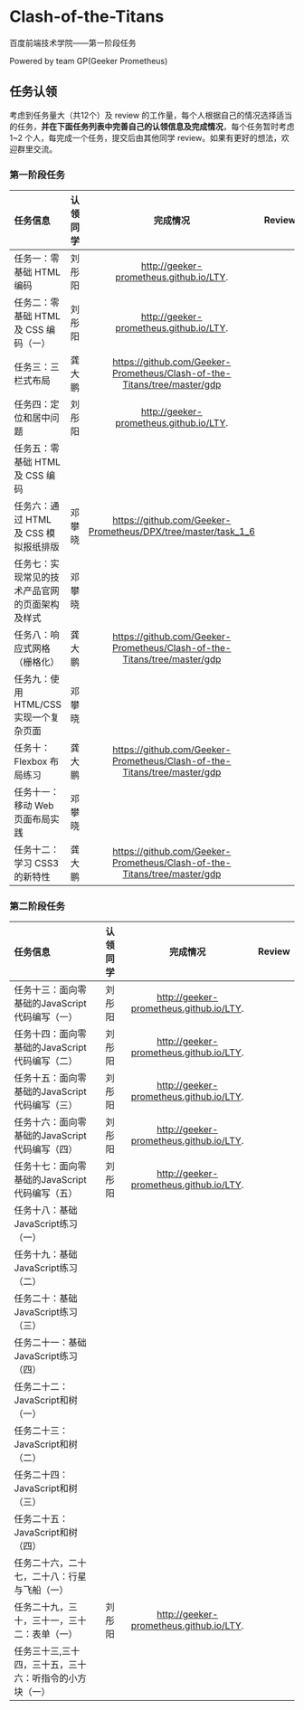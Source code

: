 # Clash-of-the-Titans

百度前端技术学院——第一阶段任务

Powered by team GP(Geeker Prometheus)

## 任务认领

考虑到任务量大（共12个）及 review 的工作量，每个人根据自己的情况选择适当的任务，**并在下面任务列表中完善自己的认领信息及完成情况**，每个任务暂时考虑 1~2 个人，每完成一个任务，提交后由其他同学 review。如果有更好的想法，欢迎群里交流。


### 第一阶段任务

| 任务信息                     | 认领同学 | 完成情况 | Review |
| :----------------------- | :--: | :---: |:---:|
| 任务一：零基础 HTML 编码          |   刘彤阳   |   http://geeker-prometheus.github.io/LTY.   |  |
| 任务二：零基础 HTML 及 CSS 编码（一） |   刘彤阳   |    http://geeker-prometheus.github.io/LTY.  |  |
| 任务三：三栏式布局                | 龚大鹏  |  https://github.com/Geeker-Prometheus/Clash-of-the-Titans/tree/master/gdp    |  |
| 任务四：定位和居中问题              |  刘彤阳    |   http://geeker-prometheus.github.io/LTY.   |  |
| 任务五：零基础 HTML 及 CSS 编码    |      |      |  |
| 任务六：通过 HTML 及 CSS 模拟报纸排版 | 邓攀晓  |  https://github.com/Geeker-Prometheus/DPX/tree/master/task_1_6    |   |
| 任务七：实现常见的技术产品官网的页面架构及样式  | 邓攀晓  |      |   |
| 任务八：响应式网格（栅格化）           | 龚大鹏  |  https://github.com/Geeker-Prometheus/Clash-of-the-Titans/tree/master/gdp    |   |
| 任务九：使用 HTML/CSS 实现一个复杂页面 | 邓攀晓  |      |   |
| 任务十：Flexbox 布局练习         | 龚大鹏  |  https://github.com/Geeker-Prometheus/Clash-of-the-Titans/tree/master/gdp    |   |
| 任务十一：移动 Web 页面布局实践       | 邓攀晓  |      |   |
| 任务十二：学习 CSS3 的新特性        | 龚大鹏  | https://github.com/Geeker-Prometheus/Clash-of-the-Titans/tree/master/gdp     |   |

### 第二阶段任务

| 任务信息                     | 认领同学 | 完成情况 | Review |
| :----------------------- | :--: | :---: |:---:|
| 任务十三：面向零基础的JavaScript代码编写（一）          |     刘彤阳   |   http://geeker-prometheus.github.io/LTY.   |  |
|    任务十四：面向零基础的JavaScript代码编写（二） |     刘彤阳   |   http://geeker-prometheus.github.io/LTY.     |  |
| 任务十五：面向零基础的JavaScript代码编写（三）             |  刘彤阳   |   http://geeker-prometheus.github.io/LTY.     |  |
|    任务十六：面向零基础的JavaScript代码编写（四）            |     刘彤阳   |   http://geeker-prometheus.github.io/LTY.      |  |
| 任务十七：面向零基础的JavaScript代码编写（五）    |     刘彤阳   |   http://geeker-prometheus.github.io/LTY.      |  |
|  任务十八：基础JavaScript练习（一） |   |     |   |
|  任务十九：基础JavaScript练习（二）  |   |      |   |
| 任务二十：基础JavaScript练习（三）           |   |     |   |
|  任务二十一：基础JavaScript练习（四） |   |      |   |
| 任务二十二：JavaScript和树（一）        |  |      |   |
| 任务二十三：JavaScript和树（二）       |   |      |   |
| 任务二十四：JavaScript和树（三）       |   |     |   |
| 任务二十五：JavaScript和树（四）       |   |     |   |
|  任务二十六，二十七，二十八：行星与飞船（一）       |   |     |   |
|   任务二十九，三十，三十一，三十二：表单（一）       |  刘彤阳   |   http://geeker-prometheus.github.io/LTY.     |   |
| 任务三十三,三十四，三十五，三十六：听指令的小方块（一）       |   |     |   |
